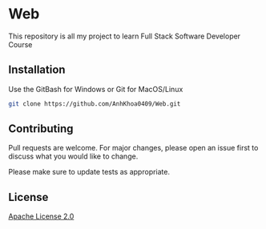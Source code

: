 # Web

This repository is all my project to learn Full Stack Software Developer Course

## Installation

Use the GitBash for Windows or Git for MacOS/Linux

```bash
git clone https://github.com/AnhKhoa0409/Web.git
```

## Contributing

Pull requests are welcome. For major changes, please open an issue first
to discuss what you would like to change.

Please make sure to update tests as appropriate.

## License

[Apache License 2.0](https://www.apache.org/licenses/LICENSE-2.0)
